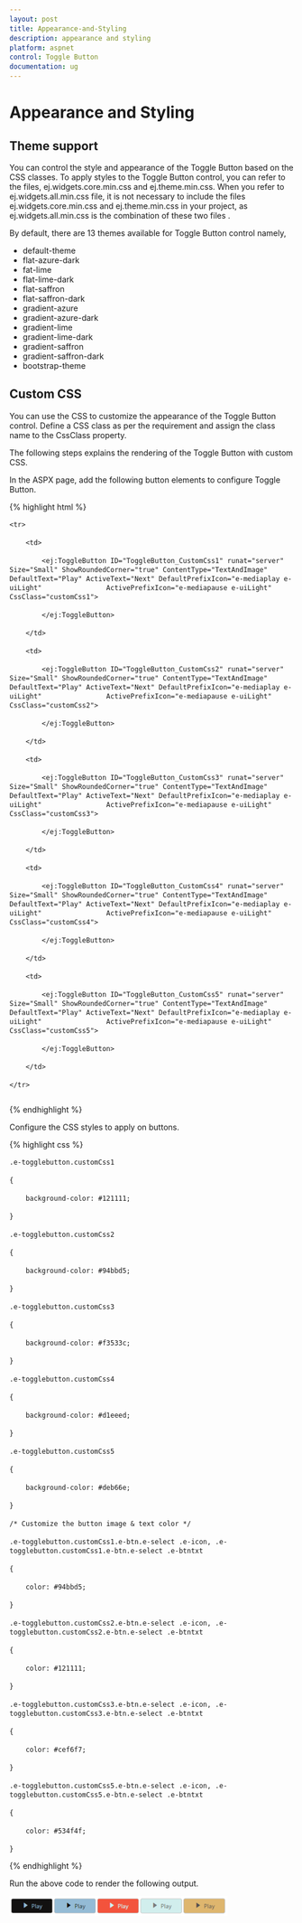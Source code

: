 ```yaml
---
layout: post
title: Appearance-and-Styling
description: appearance and styling
platform: aspnet
control: Toggle Button
documentation: ug
---
```


# Appearance and Styling

## Theme support

You can control the style and appearance of the Toggle Button based on the CSS classes. To apply styles to the Toggle Button control, you can refer to the files, ej.widgets.core.min.css and ej.theme.min.css. When you refer to ej.widgets.all.min.css file, it is not necessary to include the files ej.widgets.core.min.css and ej.theme.min.css in your project, as ej.widgets.all.min.css is the combination of these two files                 . 

By default, there are 13 themes available for Toggle Button control namely,

* default-theme
* flat-azure-dark
* fat-lime
* flat-lime-dark
* flat-saffron
* flat-saffron-dark
* gradient-azure
* gradient-azure-dark
* gradient-lime
* gradient-lime-dark
* gradient-saffron
* gradient-saffron-dark
* bootstrap-theme

## Custom CSS


You can use the CSS to customize the appearance of the Toggle Button control. Define a CSS class as per the requirement and assign the class name to the CssClass property.

The following steps explains the rendering of the Toggle Button with custom CSS.

In the ASPX page, add the following button elements to configure Toggle Button.

{% highlight html %}

<table>

    <tr>

        <td>

            <ej:ToggleButton ID="ToggleButton_CustomCss1" runat="server" Size="Small" ShowRoundedCorner="true" ContentType="TextAndImage" DefaultText="Play" ActiveText="Next" DefaultPrefixIcon="e-mediaplay e-uiLight"                ActivePrefixIcon="e-mediapause e-uiLight" CssClass="customCss1">

            </ej:ToggleButton>

        </td>

        <td>

            <ej:ToggleButton ID="ToggleButton_CustomCss2" runat="server" Size="Small" ShowRoundedCorner="true" ContentType="TextAndImage" DefaultText="Play" ActiveText="Next" DefaultPrefixIcon="e-mediaplay e-uiLight"                ActivePrefixIcon="e-mediapause e-uiLight" CssClass="customCss2">

            </ej:ToggleButton>

        </td>

        <td>

            <ej:ToggleButton ID="ToggleButton_CustomCss3" runat="server" Size="Small" ShowRoundedCorner="true" ContentType="TextAndImage" DefaultText="Play" ActiveText="Next" DefaultPrefixIcon="e-mediaplay e-uiLight"                ActivePrefixIcon="e-mediapause e-uiLight" CssClass="customCss3">

            </ej:ToggleButton>

        </td>

        <td>

            <ej:ToggleButton ID="ToggleButton_CustomCss4" runat="server" Size="Small" ShowRoundedCorner="true" ContentType="TextAndImage" DefaultText="Play" ActiveText="Next" DefaultPrefixIcon="e-mediaplay e-uiLight"                ActivePrefixIcon="e-mediapause e-uiLight" CssClass="customCss4">

            </ej:ToggleButton>

        </td>

        <td>

            <ej:ToggleButton ID="ToggleButton_CustomCss5" runat="server" Size="Small" ShowRoundedCorner="true" ContentType="TextAndImage" DefaultText="Play" ActiveText="Next" DefaultPrefixIcon="e-mediaplay e-uiLight"                ActivePrefixIcon="e-mediapause e-uiLight" CssClass="customCss5">

            </ej:ToggleButton>

        </td>

    </tr>

</table>





{% endhighlight %}

Configure the CSS styles to apply on buttons.



{% highlight css %}

    .e-togglebutton.customCss1

    {

        background-color: #121111;

    }

    .e-togglebutton.customCss2

    {

        background-color: #94bbd5;

    }

    .e-togglebutton.customCss3

    {

        background-color: #f3533c;

    }

    .e-togglebutton.customCss4

    {

        background-color: #d1eeed;

    }

    .e-togglebutton.customCss5

    {

        background-color: #deb66e;

    }

    /* Customize the button image & text color */

    .e-togglebutton.customCss1.e-btn.e-select .e-icon, .e-togglebutton.customCss1.e-btn.e-select .e-btntxt

    {

        color: #94bbd5;

    }

    .e-togglebutton.customCss2.e-btn.e-select .e-icon, .e-togglebutton.customCss2.e-btn.e-select .e-btntxt

    {

        color: #121111;

    }

    .e-togglebutton.customCss3.e-btn.e-select .e-icon, .e-togglebutton.customCss3.e-btn.e-select .e-btntxt

    {

        color: #cef6f7;

    }

    .e-togglebutton.customCss5.e-btn.e-select .e-icon, .e-togglebutton.customCss5.e-btn.e-select .e-btntxt

    {

        color: #534f4f;

    }





{% endhighlight %}



Run the above code to render the following output.

 ![](Appearance-and-Styling_images/Appearance-and-Styling_img1.png) 



